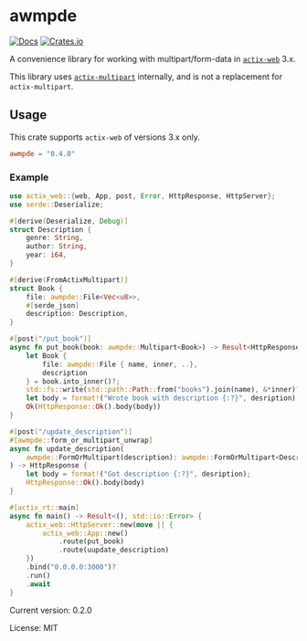 # awmpde

[![Docs](https://docs.rs/awmpde/badge.svg)](https://docs.rs/crate/awmpde/)
[![Crates.io](https://img.shields.io/crates/v/awmpde.svg)](https://crates.io/crates/awmpde)

A convenience library for working with multipart/form-data in [`actix-web`](https://docs.rs/actix-web) 3.x.

This library uses [`actix-multipart`](https://docs.rs/actix-multipart) internally, and is not a replacement
for `actix-multipart`.

## Usage

This crate supports `actix-web` of versions 3.x only.

```toml
awmpde = "0.4.0"
```

### Example

```rust
use actix_web::{web, App, post, Error, HttpResponse, HttpServer};
use serde::Deserialize;

#[derive(Deserialize, Debug)]
struct Description {
    genre: String,
    author: String,
    year: i64,
}

#[derive(FromActixMultipart)]
struct Book {
    file: awmpde::File<Vec<u8>>,
    #[serde_json]
    description: Description,
}

#[post("/put_book")]
async fn put_book(book: awmpde::Multipart<Book>) -> Result<HttpResponse, Error> {
    let Book {
        file: awmpde::File { name, inner, ..},
        description
    } = book.into_inner()?;
    std::fs::write(std::path::Path::from("books").join(name), &*inner)?;
    let body = format!("Wrote book with description {:?}", desription);
    Ok(HttpResponse::Ok().body(body))
}

#[post("/update_description")]
#[awmpde::form_or_multipart_unwrap]
async fn update_description(
    awmpde::FormOrMultipart(description): awmpde::FormOrMultipart<Description>,
) -> HttpResponse {
    let body = format!("Got description {:?}", desription);
    HttpResponse::Ok().body(body)
}

#[actix_rt::main]
async fn main() -> Result<(), std::io::Error> {
    actix_web::HttpServer::new(move || {
        actix_web::App::new()
            .route(put_book)
            .route(uupdate_description)
    })
    .bind("0.0.0.0:3000")?
    .run()
    .await
}
```

Current version: 0.2.0

License: MIT
